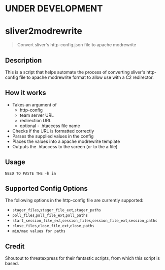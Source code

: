 # UNDER DEVELOPMENT 
# sliver2modrewrite
> Convert sliver's http-config.json file to apache modrewrite
## Description
This is a script that helps automate the process of converting sliver's http-config file to apache modrewrite format to allow use with a C2 redirector.
## How it works
* Takes an argument of
  * http-config
  * team server URL
  * redirection URL
  * optional - .htaccess file name
* Checks if the URL is formatted correctly
* Parses the supplied values in the config
* Places the values into a apache modrewrite template
* Outputs the .htaccess to the screen (or to the a file)
## Usage
```
NEED TO PASTE THE -h in
```
## Supported Config Options
The following options in the http-config file are currently supported:
* `stager_files`,`stager_file_ext`,`stager_paths`
* `poll_files`,`poll_file_ext`,`poll_paths`
* `start_session_file_ext`,`session_files`,`session_file_ext`,`session_paths`
* `close_files`,`close_file_ext`,`close_paths`
* `min/max values for paths` 
## Credit
Shoutout to threatexpress for their fantastic scripts, from which this script is based.
